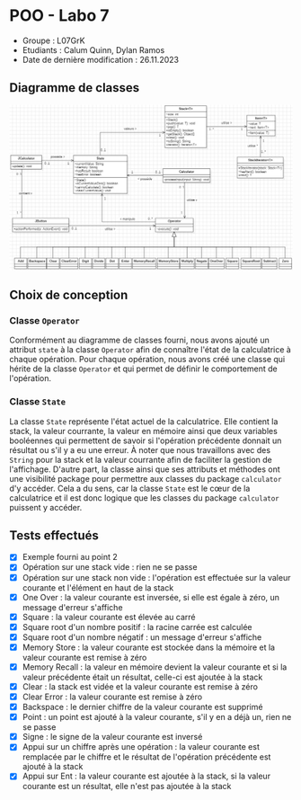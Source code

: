 # POO - Labo 7

- Groupe : L07GrK
- Etudiants : Calum Quinn, Dylan Ramos
- Date de dernière modification : 26.11.2023

## Diagramme de classes

![img.png](img.png)

## Choix de conception

### Classe `Operator`

Conformément au diagramme de classes fourni, nous avons ajouté un attribut `state` à la classe `Operator` afin de
connaître l'état de la calculatrice à chaque opération. Pour chaque opération, nous avons créé une classe qui hérite de
la classe `Operator` et qui permet de définir le comportement de l'opération.

### Classe `State`

La classe `State` représente l'état actuel de la calculatrice. Elle contient la stack, la valeur courrante, la valeur en
mémoire ainsi que deux variables booléennes qui permettent de savoir si l'opération précédente donnait un résultat ou
s'il y a eu une erreur. À noter que nous travaillons avec des `String` pour la stack et la valeur courrante afin de
faciliter la gestion de l'affichage. D'autre part, la classe ainsi que ses attributs et méthodes ont une visibilité
package pour permettre aux classes du package `calculator` d'y accéder. Cela a du sens, car la classe `State` est
le cœur de la calculatrice et il est donc logique que les classes du package `calculator` puissent y accéder.

## Tests effectués

- [x] Exemple fourni au point 2
- [x] Opération sur une stack vide : rien ne se passe
- [x] Opération sur une stack non vide : l'opération est effectuée sur la valeur courante et l'élément en haut de la
  stack
- [x] One Over : la valeur courante est inversée, si elle est égale à zéro, un message d'erreur s'affiche
- [x] Square : la valeur courante est élevée au carré
- [x] Square root d'un nombre positif : la racine carrée est calculée
- [x] Square root d'un nombre négatif : un message d'erreur s'affiche
- [x] Memory Store : la valeur courante est stockée dans la mémoire et la valeur courante est remise à zéro
- [x] Memory Recall : la valeur en mémoire devient la valeur courante et si la valeur précédente était un résultat,
  celle-ci est ajoutée à la stack
- [x] Clear : la stack est vidée et la valeur courante est remise à zéro
- [x] Clear Error : la valeur courante est remise à zéro
- [x] Backspace : le dernier chiffre de la valeur courante est supprimé
- [x] Point : un point est ajouté à la valeur courante, s'il y en a déjà un, rien ne se passe
- [x] Signe : le signe de la valeur courante est inversé
- [x] Appui sur un chiffre après une opération : la valeur courante est remplacée par le chiffre et le résultat de
  l'opération précédente est ajouté à la stack
- [x] Appui sur Ent : la valeur courante est ajoutée à la stack, si la valeur courante est un résultat, elle n'est pas
  ajoutée à la stack